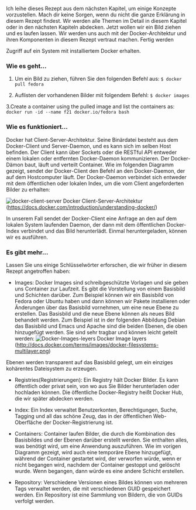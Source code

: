 Ich leihe dieses Rezept aus dem nächsten Kapitel, um einige Konzepte vorzustellen. Mach dir keine Sorgen, wenn du nicht die ganze Erklärung in diesem Rezept findest. Wir werden alle Themen im Detail in diesem Kapitel oder in den nächsten Kapiteln abdecken. Jetzt wollen wir ein Bild ziehen und es laufen lassen. Wir werden uns auch mit der Docker-Architektur und ihren Komponenten in diesem Rezept vertraut machen.
Fertig werden

Zugriff auf ein System mit installiertem Docker erhalten.

### Wie es geht…

1. Um ein Bild zu ziehen, führen Sie den folgenden Befehl aus:
`$ docker pull fedora`

2. Auflisten der vorhandenen Bilder mit folgendem Befehl:
`$ docker images`

3.Create a container using the pulled image and list the containers as:
`docker run -id --name f21 docker.io/fedora bash`


### Wie es funktioniert…

Docker hat Client-Server-Architektur. Seine Binärdatei besteht aus dem Docker-Client und Server-Daemon, und es kann sich im selben Host befinden. Der Client kann über Sockets oder die RESTful API entweder einem lokalen oder entfernten Docker-Daemon kommunizieren. Der Docker-Dämon baut, läuft und verteilt Container. Wie im folgenden Diagramm gezeigt, sendet der Docker-Client den Befehl an den Docker-Daemon, der auf dem Hostcomputer läuft. Der Docker-Daemon verbindet sich entweder mit dem öffentlichen oder lokalen Index, um die vom Client angeforderten Bilder zu erhalten:

![docker-client-server](https://www.packtpub.com/graphics/9781788297615/graphics/4862OS_01_13.jpg)
Docker Client-Server-Architektur (https://docs.docker.com/introduction/understanding-docker/)

In unserem Fall sendet der Docker-Client eine Anfrage an den auf dem lokalen System laufenden Daemon, der dann mit dem öffentlichen Docker-Index verbindet und das Bild herunterlädt. Einmal heruntergeladen, können wir es ausführen.

### Es gibt mehr…

Lassen Sie uns einige Schlüsselwörter erforschen, die wir früher in diesem Rezept angetroffen haben:

* Images: Docker Images sind schreibgeschützte Vorlagen und sie geben uns Container zur Laufzeit. Es gibt die Vorstellung von einem Basisbild und Schichten darüber. Zum Beispiel können wir ein Basisbild von Fedora oder Ubuntu haben und dann können wir Pakete installieren oder Änderungen über das Basisbild vornehmen, um eine neue Ebene zu erstellen. Das Basisbild und die neue Ebene können als neues Bild behandelt werden. Zum Beispiel ist in der folgenden Abbildung Debian das Basisbild und Emacs und Apache sind die beiden Ebenen, die oben hinzugefügt werden. Sie sind sehr tragbar und können leicht geteilt werden:
![Docker-Images-leyers](https://www.packtpub.com/graphics/9781788297615/graphics/4862OS_01_14.jpg)
Docker Image layers (http://docs.docker.com/terms/images/docker-filesystems-multilayer.png)


Ebenen werden transparent auf das Basisbild gelegt, um ein einziges kohärentes Dateisystem zu erzeugen.

* Registries(Registrierungen): Ein Registry hält Docker Bilder. Es kann öffentlich oder privat sein, von wo aus Sie Bilder herunterladen oder hochladen können. Die öffentliche Docker-Registry heißt Docker Hub, die wir später abdecken werden.

* Index: Ein Index verwaltet Benutzerkonten, Berechtigungen, Suche, Tagging und all das schöne Zeug, das in der öffentlichen Web-Oberfläche der Docker-Registrierung ist.

* Containers: Container laufen Bilder, die durch die Kombination des Basisbildes und der Ebenen darüber erstellt werden. Sie enthalten alles, was benötigt wird, um eine Anwendung auszuführen. Wie im vorigen Diagramm gezeigt, wird auch eine temporäre Ebene hinzugefügt, während der Container gestartet wird, der verworfen würde, wenn er nicht begangen wird, nachdem der Container gestoppt und gelöscht wurde. Wenn begangen, dann würde es eine andere Schicht erstellen.

* Repository: Verschiedene Versionen eines Bildes können von mehreren Tags verwaltet werden, die mit verschiedenen GUID gespeichert werden. Ein Repository ist eine Sammlung von Bildern, die von GUIDs verfolgt werden.


